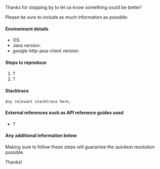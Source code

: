 Thanks for stopping by to let us know something could be better!

Please be sure to include as much information as possible:

#### Environment details

- OS:
- Java version:
- google-http-java-client version:

#### Steps to reproduce

1. ?
2. ?

#### Stacktrace

```
Any relevant stacktrace here.
```

#### External references such as API reference guides used

- ?

#### Any additional information below

Making sure to follow these steps will guarantee the quickest resolution possible.

Thanks!

